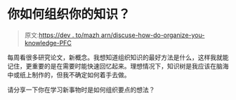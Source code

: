 # 你如何组织你的知识？

> 原文:[https://dev . to/mazh arn/discuse-how-do-organize-you-knowledge-PFC](https://dev.to/mazharn/discuss-how-do-you-organize-your-knowledge-pfc)

每周看很多研究论文，新概念。我想知道组织知识的最好方法是什么，这样我就能记住，更重要的是在需要时能快速回忆起来。理想情况下，知识树是我应该在脑海中或纸上制作的，但我不确定如何着手去做。

请分享一下你在学习新事物时是如何组织要点的想法？